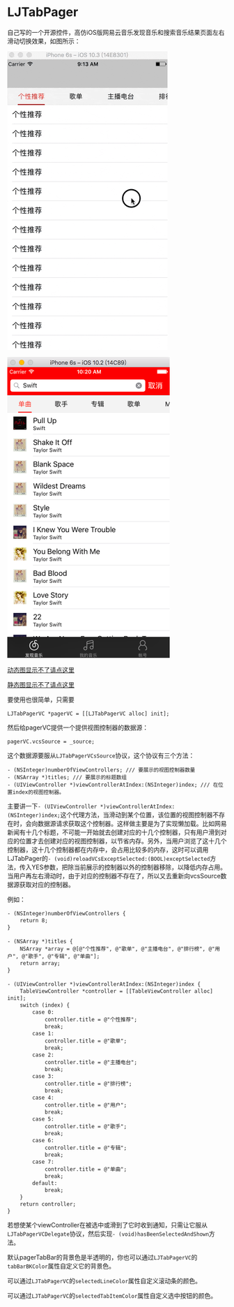 # LJTabPager
自己写的一个开源控件，高仿iOS版网易云音乐发现音乐和搜索音乐结果页面左右滑动切换效果，如图所示：

![gif](LJTabPager.gif)

![](实际应用.PNG)


[动态图显示不了请点这里](http://oluwxq3sq.bkt.clouddn.com/LJTabPager.gif)

[静态图显示不了请点这里](http://oluwxq3sq.bkt.clouddn.com/IMG_0179.PNG)

要使用也很简单，只需要

    LJTabPagerVC *pagerVC = [[LJTabPagerVC alloc] init];


然后给pagerVC提供一个提供视图控制器的数据源：

    pagerVC.vcsSource = _source;

这个数据源要服从`LJTabPagerVCsSource`协议，这个协议有三个方法：

	- (NSInteger)numberOfViewControllers; /// 要展示的视图控制器数量
	- (NSArray *)titles; /// 要展示的标题数组
	- (UIViewController *)viewControllerAtIndex:(NSInteger)index; /// 在位置index的视图控制器。

主要讲一下`- (UIViewController *)viewControllerAtIndex:(NSInteger)index;`这个代理方法，当滑动到某个位置，该位置的视图控制器不存在时，会向数据源请求获取这个控制器。这样做主要是为了实现懒加载。比如网易新闻有十几个标题，不可能一开始就去创建对应的十几个控制器，只有用户滑到对应的位置才去创建对应的视图控制器，以节省内存。另外，当用户浏览了这十几个控制器，这十几个控制器都在内存中，会占用比较多的内存，这时可以调用LJTabPager的`- (void)reloadVCsExceptSelected:(BOOL)exceptSelected`方法，传入YES参数，把除当前展示的控制器以外的控制器移除，以降低内存占用。当用户再左右滑动时，由于对应的控制器不存在了，所以又去重新向vcsSource数据源获取对应的控制器。
  

例如：

	- (NSInteger)numberOfViewControllers {
	    return 8;
	}
	
	- (NSArray *)titles {
	    NSArray *array = @[@"个性推荐", @"歌单", @"主播电台", @"排行榜", @"用户", @"歌手", @"专辑", @"单曲"];
	    return array;
	}
	
	- (UIViewController *)viewControllerAtIndex:(NSInteger)index {
	    TableViewController *controller = [[TableViewController alloc] init];
	    switch (index) {
	        case 0:
	            controller.title = @"个性推荐";
	            break;
	        case 1:
	            controller.title = @"歌单";
	            break;
	        case 2:
	            controller.title = @"主播电台";
	            break;
	        case 3:
	            controller.title = @"排行榜";
	            break;
	        case 4:
	            controller.title = @"用户";
	            break;
	        case 5:
	            controller.title = @"歌手";
	            break;
	        case 6:
	            controller.title = @"专辑";
	            break;
	        case 7:
	            controller.title = @"单曲";
	            break;
	        default:
	            break;
	    }
	    return controller;
	}

 若想使某个viewController在被选中或滑到了它时收到通知，只需让它服从`LJTabPagerVCDelegate`协议，然后实现`- (void)hasBeenSelectedAndShown`方法。
 
 默认pagerTabBar的背景色是半透明的，你也可以通过`LJTabPagerVC`的 `tabBarBKColor`属性自定义它的背景色。
 
 可以通过`LJTabPagerVC`的`selectedLineColor`属性自定义滚动条的颜色。
 
 可以通过`LJTabPagerVC`的`selectedTabItemColor`属性自定义选中按钮的颜色。
